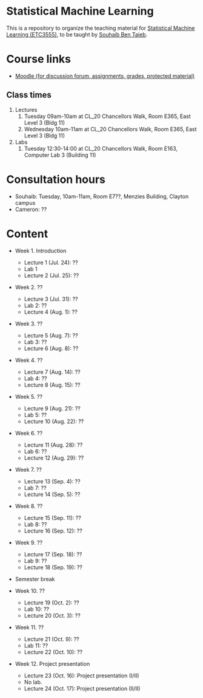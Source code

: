 # Statistical Machine Learning
This is a repository to organize the teaching material for [Statistical Machine Learning (ETC3555)](http://www.monash.edu/pubs/2018handbooks/units/ETC3555.html), to be taught by [Souhaib Ben Taieb](http://www.souhaib-bentaieb.com).

# Course links

- [Moodle (for discussion forum, assignments, grades, protected material)](https://moodle.vle.monash.edu/course/view.php?id=45443)

## Class times
1. Lectures
	1. Tuesday 09am-10am at CL_20 Chancellors Walk, Room E365, East Level 3 (Bldg 11)
	2. Wednesday 10am-11am at CL_20 Chancellors Walk, Room E365, East Level 3 (Bldg 11)
2. Labs
	1. Tuesday 12:30-14:00 at CL_20 Chancellors Walk, Room E163, Computer Lab 3 (Building 11)

	
# Consultation hours

- Souhaib: Tuesday, 10am-11am, Room E7??, Menzies Building, Clayton campus
- Cameron: ??

# Content

- Week 1. Introduction 
	- Lecture 1 (Jul. 24): ?? 
	- Lab 1 
	- Lecture 2 (Jul. 25): ??
	
- Week 2. ??
	- Lecture 3 (Jul. 31): ??
	- Lab 2: ??
	- Lecture 4 (Aug. 1): ??

- Week 3. ??
	- Lecture 5 (Aug. 7): ??
	- Lab 3: ??
	- Lecture 6 (Aug. 8): ??
	
- Week 4. ??
	- Lecture 7 (Aug. 14): ??
	- Lab 4: ??
	- Lecture 8 (Aug. 15): ??
	
- Week 5. ??
	- Lecture 9 (Aug. 21): ??
	- Lab 5: ??
	- Lecture 10 (Aug. 22): ??		
		
- Week 6. ??
	- Lecture 11 (Aug. 28): ??
	- Lab 6: ??
	- Lecture 12 (Aug. 29): ??
	
- Week 7. ??
	- Lecture 13 (Sep. 4): ??
	- Lab 7: ??
	- Lecture 14 (Sep. 5):  ??

	
- Week 8. ??
	- Lecture 15 (Sep. 11): ??
	- Lab 8: ??
	- Lecture 16 (Sep. 12): ?? 
	
- Week 9. ??
	- Lecture 17 (Sep. 18): ??
	- Lab 9: ??
	- Lecture 18 (Sep. 19): ?? 

- Semester break

- Week 10.   ??
	- Lecture 19 (Oct. 2): ??
	- Lab 10:   ??
	- Lecture 20 (Oct. 3):  ??
	
- Week 11. ??
	- Lecture 21 (Oct. 9): ??
	- Lab 11: ??
	-  Lecture 22 (Oct. 10): ??
	
- Week 12. Project presentation
	- Lecture 23 (Oct. 16): Project presentation (I/II)
	- No lab.
	- Lecture 24 (Oct. 17): Project presentation (II/II)
	


	

